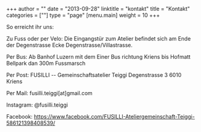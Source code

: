 +++
author = ""
date = "2013-09-28"
linktitle = "kontakt"
title = "Kontakt"
categories = [""]
type = "page"
[menu.main]
weight = 10
+++


So erreicht ihr uns:

Zu Fuss oder per Velo:
Die Eingangstür zum Atelier befindet sich am Ende der Degenstrasse Ecke Degenstrasse/Villastrasse.

Per Bus:
Ab Banhof Luzern mit dem Einer Bus richtung Kriens bis Hofmatt Bellpark dan 300m Fussmarsch

Per Post:
FUSILLI -- Gemeinschaftsatelier Teiggi
Degenstrasse 3
6010 Kriens

Per Mail:
fusilli.teiggi[at]gmail.com

Instagram:
@fusilli.teiggi

Facebook:
https://www.facebook.com/FUSILLI-Ateliergemeinschaft-Teiggi-586121398408539/
